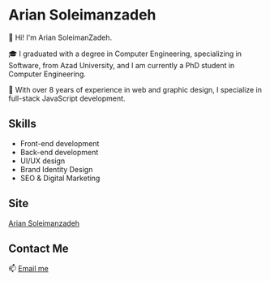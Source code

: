 # Arian Soleimanzadeh

👋 Hi! I'm Arian SoleimanZadeh.

🎓 I graduated with a degree in Computer Engineering, specializing in Software, from Azad University, and I am currently a PhD student in Computer Engineering.

💼 With over 8 years of experience in web and graphic design, I specialize in full-stack JavaScript development.

## Skills
- Front-end development
- Back-end development
- UI/UX design
- Brand Identity Design
- SEO & Digital Marketing

## Site
[Arian Soleimanzadeh](https://ariansoleimanzadeh.site)
## Contact Me
📫 [Email me](mailto:soleimanzadeh.a.work@gmail.com)
